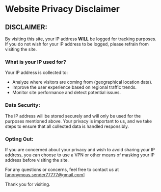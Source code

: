 # Website Privacy Disclaimer

## DISCLAIMER:

By visiting this site, your IP address **WILL** be logged for tracking purposes. If you do not wish for your IP address to be logged, please refrain from visiting the site.

### What is your IP used for?

Your IP address is collected to:

- Analyze where visitors are coming from (geographical location data).
- Improve the user experience based on regional traffic trends.
- Monitor site performance and detect potential issues.

### Data Security:

The IP address will be stored securely and will only be used for the purposes mentioned above. Your privacy is important to us, and we take steps to ensure that all collected data is handled responsibly.

### Opting Out:

If you are concerned about your privacy and wish to avoid sharing your IP address, you can choose to use a VPN or other means of masking your IP address before visiting the site.

For any questions or concerns, feel free to contact us at [anonymous.sender77777@gmail.com]

Thank you for visiting.
